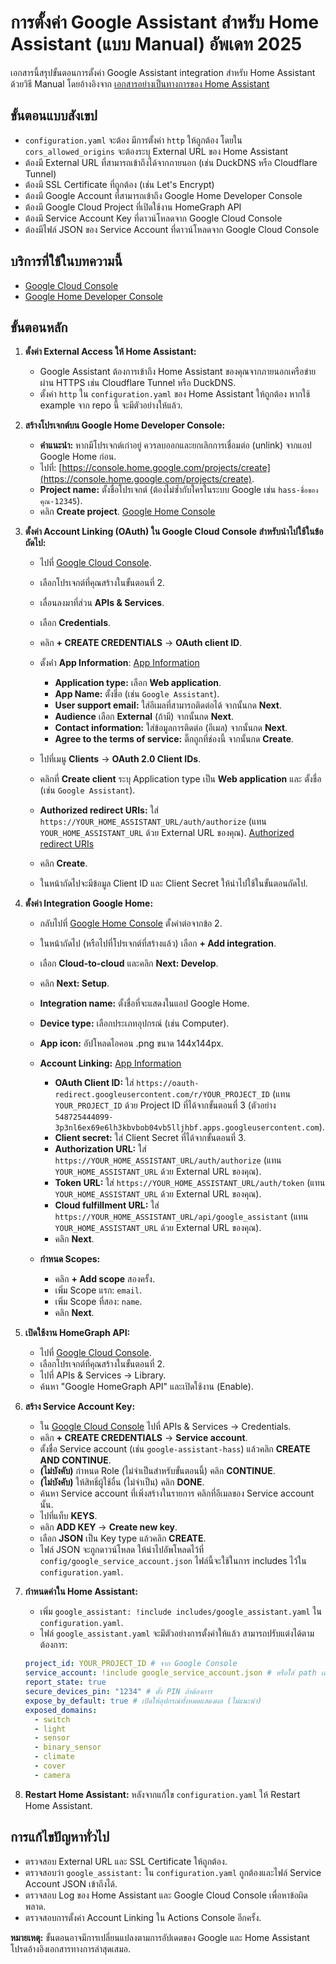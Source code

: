 # การตั้งค่า Google Assistant สำหรับ Home Assistant (แบบ Manual) อัพเดท 2025

เอกสารนี้สรุปขั้นตอนการตั้งค่า Google Assistant integration สำหรับ Home Assistant ด้วยวิธี Manual โดยอ้างอิงจาก [เอกสารอย่างเป็นทางการของ Home Assistant](https://www.home-assistant.io/integrations/google_assistant/)

## ขั้นตอนแบบสังเขป

-   `configuration.yaml` จะต้อง มีการตั้งค่า `http` ให้ถูกต้อง โดยใน `cors_allowed_origins` จะต้องระบุ External URL ของ Home Assistant
-   ต้องมี External URL ที่สามารถเข้าถึงได้จากภายนอก (เช่น DuckDNS หรือ Cloudflare Tunnel)
-   ต้องมี SSL Certificate ที่ถูกต้อง (เช่น Let's Encrypt)
-   ต้องมี Google Account ที่สามารถเข้าถึง Google Home Developer Console
-   ต้องมี Google Cloud Project ที่เปิดใช้งาน HomeGraph API
-   ต้องมี Service Account Key ที่ดาวน์โหลดจาก Google Cloud Console
-   ต้องมีไฟล์ JSON ของ Service Account ที่ดาวน์โหลดจาก Google Cloud Console

## บริการที่ใช้ในบทความนี้

-   [Google Cloud Console](https://console.cloud.google.com/)
-   [Google Home Developer Console](https://console.home.google.com/)

## ขั้นตอนหลัก

1.  **ตั้งค่า External Access ให้ Home Assistant:**
    *   Google Assistant ต้องการเข้าถึง Home Assistant ของคุณจากภายนอกเครือข่ายผ่าน HTTPS เช่น Cloudflare Tunnel หรือ DuckDNS.
    *   ตั้งค่า `http` ใน `configuration.yaml` ของ Home Assistant ให้ถูกต้อง หากใช้ example จาก repo นี้ จะมีตัวอย่างให้แล้ว.

2.  **สร้างโปรเจกต์บน Google Home Developer Console:**
    *   **คำแนะนำ:** หากมีโปรเจกต์เก่าอยู่ ควรลบออกและยกเลิกการเชื่อมต่อ (unlink) จากแอป Google Home ก่อน.
    *   ไปที่: [https://console.home.google.com/projects/create](https://console.home.google.com/projects/create).
    *   **Project name:** ตั้งชื่อโปรเจกต์ (ต้องไม่ซ้ำกับใครในระบบ Google เช่น `hass-ชื่อของคุณ-12345`).
    *   คลิก **Create project**.
    [Google Home Console](assets/google-home-01.png) 

3.  **ตั้งค่า Account Linking (OAuth) ใน Google Cloud Console สำหรับนำไปใช้ในข้อถัดไป:**
    *   ไปที่ [Google Cloud Console](https://console.cloud.google.com/).
    *   เลือกโปรเจกต์ที่คุณสร้างในขั้นตอนที่ 2.
    *   เลื่อนลงมาที่ส่วน **APIs & Services**.
    *   เลือก **Credentials**.
    *   คลิก **+ CREATE CREDENTIALS** -> **OAuth client ID**.
    *   ตั้งค่่า **App Information**:
    [App Information](assets/google-home-03.png) 

        *   **Application type:** เลือก **Web application**.
        *   **App Name:** ตั้งชื่อ (เช่น `Google Assistant`).
        *   **User support email:** ใส่อีเมลที่สามารถติดต่อได้ จากนั้นกด **Next**.
        *   **Audience** เลือก **External** (ถ้ามี) จากนั้นกด **Next**.
        *   **Contact information:** ใส่ข้อมูลการติดต่อ (อีเมล) จากนั้นกด **Next**.
        *   **Agree to the terms of service:** ติ๊กถูกที่ช่องนี้ จากนั้นกด **Create**.
    *   ไปที่เมนู **Clients** -> **OAuth 2.0 Client IDs**.
    *   คลิกที่ **Create client** ระบุ Application type เป็น **Web application** และ ตั้งชื่อ (เช่น `Google Assistant`).
    *   **Authorized redirect URIs:** ใส่ `https://YOUR_HOME_ASSISTANT_URL/auth/authorize` (แทน `YOUR_HOME_ASSISTANT_URL` ด้วย External URL ของคุณ).
    [Authorized redirect URIs](assets/google-home-02.png) 

    *   คลิก **Create**.
    *   ในหน้าถัดไปจะมีข้อมูล Client ID และ Client Secret ให้นำไปใช้ในขั้นตอนถัดไป.

1.  **ตั้งค่า Integration Google Home:**
    *   กลับไปที่ [Google Home Console](https://console.home.google.com) ตั้งค่าต่อจากข้อ 2.
    *   ในหน้าถัดไป (หรือไปที่โปรเจกต์ที่สร้างแล้ว) เลือก **+ Add integration**.
    *   เลือก **Cloud-to-cloud** และคลิก **Next: Develop**.
    *   คลิก **Next: Setup**.
    *   **Integration name:** ตั้งชื่อที่จะแสดงในแอป Google Home.
    *   **Device type:** เลือกประเภทอุปกรณ์ (เช่น Computer).
    *   **App icon:** อัปโหลดไอคอน .png ขนาด 144x144px.
    *   **Account Linking:**
    [App Information](assets/google-home-04.png) 

        *   **OAuth Client ID:** ใส่ `https://oauth-redirect.googleusercontent.com/r/YOUR_PROJECT_ID` (แทน `YOUR_PROJECT_ID` ด้วย Project ID ที่ได้จากขั้นตอนที่ 3 (ตัวอย่าง `548725444099-3p3nl6ex69e6lh3kbvbob04vb5lljhbf.apps.googleusercontent.com`).
        *   **Client secret:** ใส่ Client Secret ที่ได้จากขั้นตอนที่ 3.
        *   **Authorization URL:** ใส่ `https://YOUR_HOME_ASSISTANT_URL/auth/authorize` (แทน `YOUR_HOME_ASSISTANT_URL` ด้วย External URL ของคุณ).
        *   **Token URL:** ใส่ `https://YOUR_HOME_ASSISTANT_URL/auth/token` (แทน `YOUR_HOME_ASSISTANT_URL` ด้วย External URL ของคุณ).
        *   **Cloud fulfillment URL:** ใส่ `https://YOUR_HOME_ASSISTANT_URL/api/google_assistant` (แทน `YOUR_HOME_ASSISTANT_URL` ด้วย External URL ของคุณ).
        *   คลิก **Next**.
    *   **กำหนด Scopes:**
        *   คลิก **+ Add scope** สองครั้ง.
        *   เพิ่ม Scope แรก: `email`.
        *   เพิ่ม Scope ที่สอง: `name`.
        *   คลิก **Next**.

2.  **เปิดใช้งาน HomeGraph API:**
    *   ไปที่ [Google Cloud Console](https://console.cloud.google.com/).
    *   เลือกโปรเจกต์ที่คุณสร้างในขั้นตอนที่ 2.
    *   ไปที่ APIs & Services -> Library.
    *   ค้นหา "Google HomeGraph API" และเปิดใช้งาน (Enable).

3.  **สร้าง Service Account Key:**
    *   ใน [Google Cloud Console](https://console.cloud.google.com/) ไปที่ APIs & Services -> Credentials.
    *   คลิก **+ CREATE CREDENTIALS** -> **Service account**.
    *   ตั้งชื่อ Service account (เช่น `google-assistant-hass`) แล้วคลิก **CREATE AND CONTINUE**.
    *   **(ไม่บังคับ)** กำหนด Role (ไม่จำเป็นสำหรับขั้นตอนนี้) คลิก **CONTINUE**.
    *   **(ไม่บังคับ)** ให้สิทธิ์ผู้ใช้อื่น (ไม่จำเป็น) คลิก **DONE**.
    *   ค้นหา Service account ที่เพิ่งสร้างในรายการ คลิกที่อีเมลของ Service account นั้น.
    *   ไปที่แท็บ **KEYS**.
    *   คลิก **ADD KEY** -> **Create new key**.
    *   เลือก **JSON** เป็น Key type แล้วคลิก **CREATE**.
    *   ไฟล์ JSON จะถูกดาวน์โหลด ให้นำไปอัพโหลดไว้ที่ `config/google_service_account.json` ไฟล์นี้จะใช้ในการ includes ไว้ใน `configuration.yaml`.

4.  **กำหนดค่าใน Home Assistant:**
    *   เพิ่ม `google_assistant: !include includes/google_assistant.yaml` ใน `configuration.yaml`.
    *   ไฟล์ `google_assistant.yaml` จะมีตัวอย่างการตั้งค่าให้แล้ว สามารถปรับแต่งได้ตามต้องการ:
      ```yaml
      project_id: YOUR_PROJECT_ID # จาก Google Console
      service_account: !include google_service_account.json # หรือใส่ path เต็ม
      report_state: true
      secure_devices_pin: "1234" # ตั้ง PIN ถ้าต้องการ
      expose_by_default: true # เปิดให้อุปกรณ์ทั้งหมดแสดงผล (ไม่แนะนำ)
      exposed_domains:
        - switch
        - light
        - sensor
        - binary_sensor
        - climate
        - cover
        - camera
      ```

5.  **Restart Home Assistant:** หลังจากแก้ไข `configuration.yaml` ให้ Restart Home Assistant.

## การแก้ไขปัญหาทั่วไป

*   ตรวจสอบ External URL และ SSL Certificate ให้ถูกต้อง.
*   ตรวจสอบว่า `google_assistant:` ใน `configuration.yaml` ถูกต้องและไฟล์ Service Account JSON เข้าถึงได้.
*   ตรวจสอบ Log ของ Home Assistant และ Google Cloud Console เพื่อหาข้อผิดพลาด.
*   ตรวจสอบการตั้งค่า Account Linking ใน Actions Console อีกครั้ง.

**หมายเหตุ:** ขั้นตอนอาจมีการเปลี่ยนแปลงตามการอัปเดตของ Google และ Home Assistant โปรดอ้างอิงเอกสารทางการล่าสุดเสมอ.
